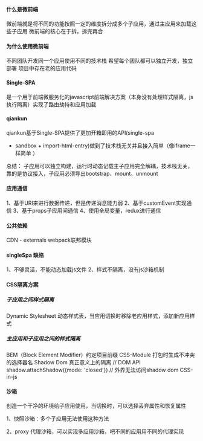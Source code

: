 #### 什么是微前端
微前端就是将不同的功能按照一定的维度拆分成多个子应用，通过主应用来加载这些子应用
微前端的核心在于拆，拆完再合
#### 为什么使用微前端
不同团队开发同一个应用使用不同的技术栈
希望每个团队都可以独立开发，独立部署
项目中存在老的应用代码
#### Single-SPA 
是一个用于前端微服务化的javascript前端解决方案（本身没有处理样式隔离，js执行隔离）实现了路由劫持和应用加载
#### qiankun
qiankun基于Single-SPA提供了更加开箱即用的API(single-spa
 + sandbox + import-html-entry)做到了技术栈无关并且接入简单（像iframe一样简单
）

总结： 子应用可以独立构建，运行时动态记载主子应用完全解耦，技术栈无关，靠的是协议接入，子应用必须导出bootstrap、mount、unmount

#### 应用通信
1、基于URl来进行数据传递，但是传递消息能力弱
2、基于customEvent实现通信
3、基于props子应用间通信
4、使用全局变量，redux进行通信
#### 公共依赖
CDN - externals
webpack联邦模块
#### singleSpa 缺陷
1、不够灵活，不能动态加载js文件
2、样式不隔离，没有js沙箱机制
#### CSS隔离方案
##### 子应用之间样式隔离
Dynamic Stylesheet 动态样式表，当应用切换时移除老应用样式，添加新应用样式
##### 主应用和子应用之间的样式隔离
BEM（Block Element Modifier）约定项目前缀
CSS-Module 打包时生成不冲突的选择器名
Shadow Dom 真正意义上的隔离
// DOM API
shadow.attachShadow({mode: 'closed'}) // 外界无法访问shadow dom
CSS-in-js
#### 沙箱
创造一个干净的环境给子应用使用，当切换时，可以选择丢弃属性和恢复属性

1、快照沙箱：多个子应用无法使用这种方法

2、proxy 代理沙箱，可以实现多应用沙箱，吧不同的应用用不同的代理实现